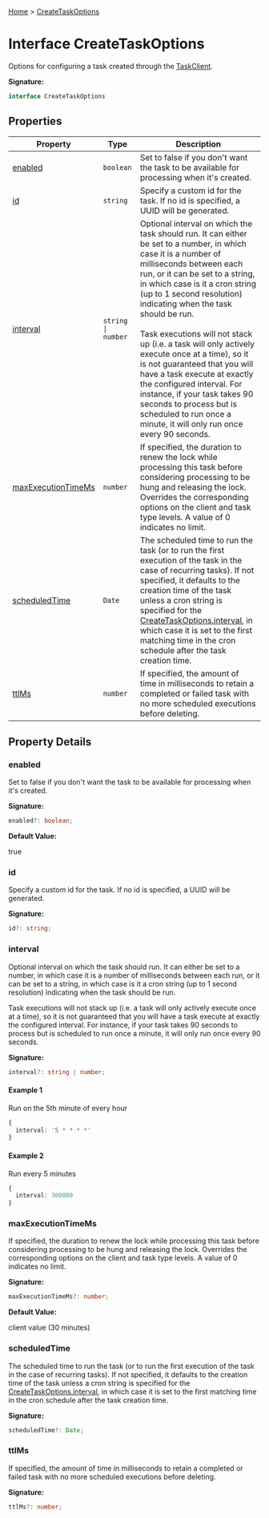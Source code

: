 [Home](../index.md) &gt; [CreateTaskOptions](./createtaskoptions.md)

# Interface CreateTaskOptions

Options for configuring a task created through the [TaskClient](../classes/taskclient.md)<!-- -->.

<b>Signature:</b>

```typescript
interface CreateTaskOptions 
```

## Properties

|  Property | Type | Description |
|  --- | --- | --- |
|  [enabled](./createtaskoptions.md#enabled-property) | `boolean` | Set to false if you don't want the task to be available for processing when it's created. |
|  [id](./createtaskoptions.md#id-property) | `string` | Specify a custom id for the task. If no id is specified, a UUID will be generated. |
|  [interval](./createtaskoptions.md#interval-property) | `string \| number` | Optional interval on which the task should run. It can either be set to a number, in which case it is a number of milliseconds between each run, or it can be set to a string, in which case is it a cron string (up to 1 second resolution) indicating when the task should be run.<br><br>Task executions will not stack up (i.e. a task will only actively execute once at a time), so it is not guaranteed that you will have a task execute at exactly the configured interval. For instance, if your task takes 90 seconds to process but is scheduled to run once a minute, it will only run once every 90 seconds. |
|  [maxExecutionTimeMs](./createtaskoptions.md#maxExecutionTimeMs-property) | `number` | If specified, the duration to renew the lock while processing this task before considering processing to be hung and releasing the lock. Overrides the corresponding options on the client and task type levels. A value of 0 indicates no limit. |
|  [scheduledTime](./createtaskoptions.md#scheduledTime-property) | `Date` | The scheduled time to run the task (or to run the first execution of the task in the case of recurring tasks). If not specified, it defaults to the creation time of the task unless a cron string is specified for the [CreateTaskOptions.interval](./createtaskoptions.md#interval-property)<!-- -->, in which case it is set to the first matching time in the cron schedule after the task creation time. |
|  [ttlMs](./createtaskoptions.md#ttlMs-property) | `number` | If specified, the amount of time in milliseconds to retain a completed or failed task with no more scheduled executions before deleting. |

## Property Details

<a id="enabled-property"></a>

### enabled

Set to false if you don't want the task to be available for processing when it's created.

<b>Signature:</b>

```typescript
enabled?: boolean;
```
<b>Default Value:</b>

true

<a id="id-property"></a>

### id

Specify a custom id for the task. If no id is specified, a UUID will be generated.

<b>Signature:</b>

```typescript
id?: string;
```

<a id="interval-property"></a>

### interval

Optional interval on which the task should run. It can either be set to a number, in which case it is a number of milliseconds between each run, or it can be set to a string, in which case is it a cron string (up to 1 second resolution) indicating when the task should be run.

Task executions will not stack up (i.e. a task will only actively execute once at a time), so it is not guaranteed that you will have a task execute at exactly the configured interval. For instance, if your task takes 90 seconds to process but is scheduled to run once a minute, it will only run once every 90 seconds.

<b>Signature:</b>

```typescript
interval?: string | number;
```

#### Example 1

Run on the 5th minute of every hour

```ts
{
  interval: '5 * * * *'
}

```

#### Example 2

Run every 5 minutes

```ts
{
  interval: 300000
}

```

<a id="maxExecutionTimeMs-property"></a>

### maxExecutionTimeMs

If specified, the duration to renew the lock while processing this task before considering processing to be hung and releasing the lock. Overrides the corresponding options on the client and task type levels. A value of 0 indicates no limit.

<b>Signature:</b>

```typescript
maxExecutionTimeMs?: number;
```
<b>Default Value:</b>

client value (30 minutes)

<a id="scheduledTime-property"></a>

### scheduledTime

The scheduled time to run the task (or to run the first execution of the task in the case of recurring tasks). If not specified, it defaults to the creation time of the task unless a cron string is specified for the [CreateTaskOptions.interval](./createtaskoptions.md#interval-property)<!-- -->, in which case it is set to the first matching time in the cron schedule after the task creation time.

<b>Signature:</b>

```typescript
scheduledTime?: Date;
```

<a id="ttlMs-property"></a>

### ttlMs

If specified, the amount of time in milliseconds to retain a completed or failed task with no more scheduled executions before deleting.

<b>Signature:</b>

```typescript
ttlMs?: number;
```
